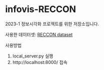 # infovis-RECCON

2023-1 정보시각화 프로젝트를 위한 저장소입니다.<br>

사용한 데이터셋: [RECCON dataset](https://github.com/declare-lab/RECCON) <br>

사용방법<br>
1. local_server.py 실행
2. http://localhost:8000/ 접속